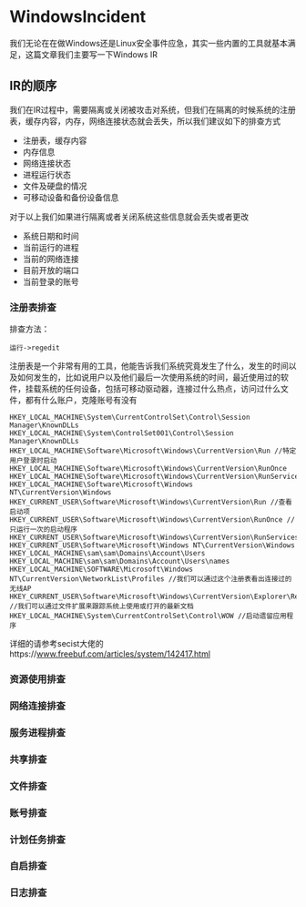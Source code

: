 # WindowsIncident
我们无论在在做Windows还是Linux安全事件应急，其实一些内置的工具就基本满足，这篇文章我们主要写一下Windows IR
## IR的顺序
我们在IR过程中，需要隔离或关闭被攻击对系统，但我们在隔离的时候系统的注册表，缓存内容，内存，网络连接状态就会丢失，所以我们建议如下的排查方式
* 注册表，缓存内容
* 内存信息
* 网络连接状态
* 进程运行状态
* 文件及硬盘的情况
* 可移动设备和备份设备信息

对于以上我们如果进行隔离或者关闭系统这些信息就会丢失或者更改

* 系统日期和时间
* 当前运行的进程
* 当前的网络连接
* 目前开放的端口
* 当前登录的账号
### 注册表排查
排查方法：
```
运行->regedit
```
注册表是一个非常有用的工具，他能告诉我们系统究竟发生了什么，发生的时间以及如何发生的，比如说用户以及他们最后一次使用系统的时间，最近使用过的软件，挂载系统的任何设备，包括可移动驱动器，连接过什么热点，访问过什么文件，都有什么账户，克隆账号有没有
```
HKEY_LOCAL_MACHINE\System\CurrentControlSet\Control\Session Manager\KnownDLLs 
HKEY_LOCAL_MACHINE\System\ControlSet001\Control\Session Manager\KnownDLLs
HKEY_LOCAL_MACHINE\Software\Microsoft\Windows\CurrentVersion\Run //特定用户登录时启动
HKEY_LOCAL_MACHINE\Software\Microsoft\Windows\CurrentVersion\RunOnce 
HKEY_LOCAL_MACHINE\Software\Microsoft\Windows\CurrentVersion\RunServices 
HKEY_LOCAL_MACHINE\Software\Microsoft\Windows NT\CurrentVersion\Windows 
HKEY_CURRENT_USER\Software\Microsoft\Windows\CurrentVersion\Run //查看启动项
HKEY_CURRENT_USER\Software\Microsoft\Windows\CurrentVersion\RunOnce //只运行一次的启动程序
HKEY_CURRENT_USER\Software\Microsoft\Windows\CurrentVersion\RunServices 
HKEY_CURRENT_USER\Software\Microsoft\Windows NT\CurrentVersion\Windows 
HKEY_LOCAL_MACHINE\sam\sam\Domains\Account\Users HKEY_LOCAL_MACHINE\sam\sam\Domains\Account\Users\names
HKEY_LOCAL_MACHINE\SOFTWARE\Microsoft\Windows NT\CurrentVersion\NetworkList\Profiles //我们可以通过这个注册表看出连接过的无线AP
HKEY_CURRENT_USER\Software\Microsoft\Windows\CurrentVersion\Explorer\RecentDocs //我们可以通过文件扩展来跟踪系统上使用或打开的最新文档
HKEY_LOCAL_MACHINE\System\CurrentControlSet\Control\WOW //启动遗留应用程序

```
详细的请参考secist大佬的https://www.freebuf.com/articles/system/142417.html


### 资源使用排查
### 网络连接排查
### 服务进程排查
### 共享排查
### 文件排查
### 账号排查
### 计划任务排查
### 自启排查
### 日志排查

